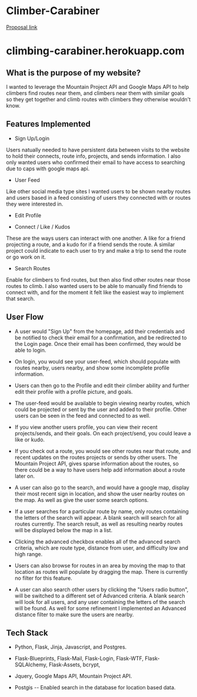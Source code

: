 # Climber-Carabiner

[Proposal link](https://docs.google.com/document/d/14DqRuug4R3GVKoXW3sr0nLj0K2qU7WWp4MPSYB37G10/edit?usp=sharing)

# climbing-carabiner.herokuapp.com

## What is the purpose of my website?

I wanted to leverage the Mountain Project API and Google Maps API to help climbers find routes near them, and climbers near them with similar goals so they get together and climb routes with climbers they otherwise wouldn't know. 

## Features Implemented

- Sign Up/Login

Users natually needed to have persistent data between visits to the website to hold their connects, route info, projects, and sends information. I also only wanted users who confirmed their email to have access to searching due to caps with google maps api.

- User Feed

Like other social media type sites I wanted users to be shown nearby routes and users based in a feed consisting of users they connected with or routes they were interested in. 

- Edit Profile

- Connect / Like / Kudos

These are the ways users can interact with one another. A like for a friend projecting a route, and a kudo for if a friend sends the route.
A similar project could indicate to each user to try and make a trip to send the route or go work on it.

- Search Routes

Enable for climbers to find routes, but then also find other routes near those routes to climb. I also wanted users to be able to manually find friends to connect with, and for the moment it felt like the easiest way to implement that search. 

## User Flow

- A user would "Sign Up" from the homepage, add their credentials and be notified to check their email for a confirmation, and be redirected to the Login page. Once their email has been confirmed, they would be able to login.

- On login, you would see your user-feed, which should populate with routes nearby, users nearby, and show some incomplete profile information. 

- Users can then go to the Profile and edit their climber ability and further edit their profile with a profile picture, and goals.

- The user-feed would be available to begin viewing nearby routes, which could be projected or sent by the user and added to their profile. Other users can be seen in the feed and connected to as well. 

- If you view another users profile, you can view their recent projects/sends, and their goals. On each project/send, you could leave a like or kudo. 

- If you check out a route, you would see other routes near that route, and recent updates on the routes projects or sends by other users. The Mountain Project API, gives sparse information about the routes, so there could be a way to have users help add information about a route later on. 

- A user can also go to the search, and would have a google map, display their most recent sign in location, and show the user nearby routes on the map. As well as give the user some search options.

- If a user searches for a particular route by name, only routes containing the letters of the search will appear. A blank search will search for all routes currently. The search result, as well as resulting nearby routes will be displayed below the map in a list.

- Clicking the advanced checkbox enables all of the advanced search criteria, which are route type, distance from user, and difficulty low and high range. 

- Users can also browse for routes in an area by moving the map to that location as routes will populate by dragging the map. There is currently no filter for this feature.

- A user can also search other users by clicking the "Users radio button", will be switched to a different set of Advanced criteria. A blank search will look for all users, and any user containing the letters of the search will be found. As well for some refinement I implemented an Advanced distance filter to make sure the users are nearby.

## Tech Stack

- Python, Flask, Jinja, Javascript, and Postgres.

- Flask-Blueprints, Flask-Mail, Flask-Login, Flask-WTF, Flask-SQLAlchemy, Flask-Assets, bcrypt, 

- Jquery, Google Maps API, Mountain Project API.

- Postgis -- Enabled search in the database for location based data.

